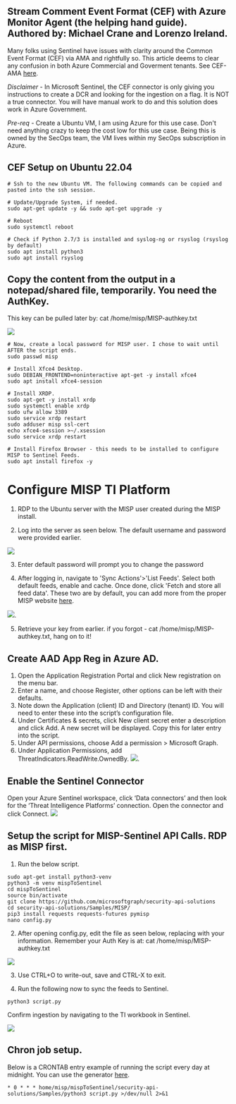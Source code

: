 ## Stream Comment Event Format (CEF) with Azure Monitor Agent (the helping hand guide). Authored by: Michael Crane and Lorenzo Ireland. ##

Many folks using Sentinel have issues with clarity around the Common Event Format (CEF) via AMA and rightfully so. This article deems to clear any confusion in both Azure Commercial and Goverment tenants. See CEF-AMA [here](https://learn.microsoft.com/en-us/azure/sentinel/connect-cef-ama).

*Disclaimer* - In Microsoft Sentinel, the CEF connector is only giving you instructions to create a DCR and looking for the ingestion on a flag. It is NOT a true connector. You will have manual work to do and this solution does work in Azure Government. 

*Pre-req* - Create a Ubuntu VM, I am using Azure for this use case. Don't need anything crazy to keep the cost low for this use case. Being this is owned by the SecOps team, the VM lives within my SecOps subscription in Azure.

## CEF Setup on Ubuntu 22.04

```
# Ssh to the new Ubuntu VM. The following commands can be copied and pasted into the ssh session.

# Update/Upgrade System, if needed.
sudo apt-get update -y && sudo apt-get upgrade -y

# Reboot
sudo systemctl reboot

# Check if Python 2.7/3 is installed and syslog-ng or rsyslog (rsyslog by default) 
sudo apt install python3
sudo apt install rsyslog

```

## Copy the content from the output in a notepad/shared file, temporarily. You need the AuthKey.

This key can be pulled later by:  cat /home/misp/MISP-authkey.txt

![](https://github.com/Cyberlorians/uploadedimages/blob/main/MISPafterinstall1.png)


```
# Now, create a local password for MISP user. I chose to wait until AFTER the script ends.
sudo passwd misp

# Install Xfce4 Desktop.
sudo DEBIAN_FRONTEND=noninteractive apt-get -y install xfce4
sudo apt install xfce4-session

# Install XRDP.
sudo apt-get -y install xrdp
sudo systemctl enable xrdp
sudo ufw allow 3389
sudo service xrdp restart
sudo adduser misp ssl-cert
echo xfce4-session >~/.xsession
sudo service xrdp restart

# Install Firefox Browser - this needs to be installed to configure MISP to Sentinel Feeds.
sudo apt install firefox -y

```

# Configure MISP TI Platform

1. RDP to the Ubuntu server with the MISP user created during the MISP install.

2. Log into the server as seen below. The default username and password were provided earlier. 

![](https://github.com/Cyberlorians/uploadedimages/blob/main/MISPlogin.png)

3. Enter default password will prompt you to change the password

4. After logging in, navigate to 'Sync Actions'>'List Feeds'. Select both default feeds, enable and cache. Once done, click 'Fetch and store all feed data'. These two are by default, you can add more from the proper MISP website [here](https://www.misp-project.org/feeds/).

![](https://github.com/Cyberlorians/uploadedimages/blob/main/MISPsetup1.png).

5. Retrieve your key from earlier. if you forgot - cat /home/misp/MISP-authkey.txt, hang on to it!

## Create AAD App Reg in Azure AD.

1. Open the Application Registration Portal and click New registration on the menu bar.
2. Enter a name, and choose Register, other options can be left with their defaults.
3. Note down the Application (client) ID and Directory (tenant) ID. You will need to enter these into the script’s configuration file.
4. Under Certificates & secrets, click New client secret enter a description and click Add. A new secret will be displayed. Copy this for later entry into the script.
5. Under API permissions, choose Add a permission > Microsoft Graph.
6. Under Application Permissions, add ThreatIndicators.ReadWrite.OwnedBy.
![](https://github.com/Cyberlorians/uploadedimages/blob/main/MISPsetup2.png).

## Enable the Sentinel Connector
Open your Azure Sentinel workspace, click ‘Data connectors’ and then look for the ‘Threat Intelligence Platforms’ connection. Open the connector and click Connect.
![](https://github.com/Cyberlorians/uploadedimages/blob/main/MISPsetup3.png)

## Setup the script for MISP-Sentinel API Calls. RDP as MISP first. 

1. Run the below script.

```
sudo apt-get install python3-venv
python3 -m venv mispToSentinel
cd mispToSentinel
source bin/activate
git clone https://github.com/microsoftgraph/security-api-solutions
cd security-api-solutions/Samples/MISP/
pip3 install requests requests-futures pymisp
nano config.py
```
2. After opening config.py, edit the file as seen below, replacing with your information. Remember your Auth Key is at: cat /home/misp/MISP-authkey.txt

![](https://github.com/Cyberlorians/uploadedimages/blob/main/mispconfig.png)

3. Use CTRL+O to write-out, save and CTRL-X to exit.

4. Run the following now to sync the feeds to Sentinel.
```
python3 script.py
```
Confirm ingestion by navigating to the TI workbook in Sentinel.

![](https://github.com/Cyberlorians/uploadedimages/blob/main/MISPsetup7.png)

## Chron job setup.

Below is a CRONTAB entry example of running the script every day at midnight. You can use the generator [here](https://crontab-generator.org/).
```
* 0 * * * home/misp/mispToSentinel/security-api-solutions/Samples/python3 script.py >/dev/null 2>&1
```

